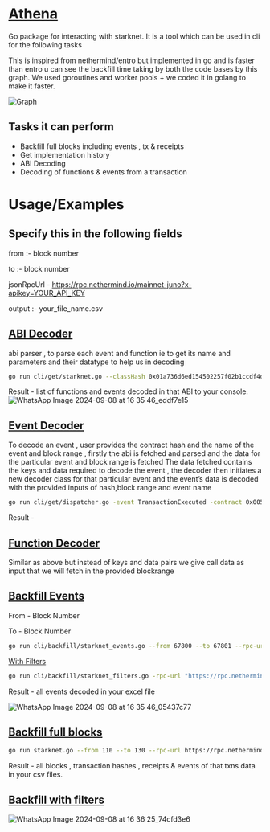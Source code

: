 # [Athena](https://github.com/BlocSoc-iitr/Athena/tree/main/athena)

Go package for interacting with starknet. It is a tool which can be used in cli for the following tasks

This is inspired from nethermind/entro but implemented in go and is faster than entro u can see the backfill time taking by both the code bases by this graph.
We used goroutines and worker pools + we coded it in golang to make it faster.


![Graph](https://github.com/user-attachments/assets/f051e42b-9676-48fc-9144-ea4d36bec75b)







## Tasks it can perform

- Backfill full blocks including events , tx & receipts
- Get implementation history
- ABI Decoding
- Decoding of functions & events from a transaction



# Usage/Examples

## Specify this in the following fields
from :- block number 

to :- block number 

jsonRpcUrl - https://rpc.nethermind.io/mainnet-juno?x-apikey=YOUR_API_KEY

output :- your_file_name.csv


## [ ABI Decoder](https://github.com/BlocSoc-iitr/Athena/blob/main/athena/decoder/abi_decoder.go)
abi parser , to parse each event and function ie to get its name and parameters and their datatype to help us in decoding 

```bash
go run cli/get/starknet.go --classHash 0x01a736d6ed154502257f02b1ccdf4d9d1089f80811cd6acad48e6b6a9d1f2003 --jsonRpcUrl "https://rpc.nethermind.io/mainnet-juno?x-apikey=MIkLH4AOTdTH9uqu8PqvSHUBNnAnMU1fXdROa3qc1DsSVxvOcGRrwr6kSj1zsNjT" --decode
```
Result - list of functions and events decoded in that ABI to your console. 
![WhatsApp Image 2024-09-08 at 16 35 46_eddf7e15](https://github.com/user-attachments/assets/03e55c8f-b7d6-4b60-81cf-316b2489b175)


## [ Event Decoder](https://github.com/BlocSoc-iitr/Athena/blob/main/athena/decoder/event_decoder.go)
To decode an event , user provides the contract hash and the name of the event and block range , firstly the abi is fetched and parsed and the data for the particular event and block range is fetched 
The data fetched contains the keys and data required to decode the event , the decoder then initiates a new decoder class for that particular event and the event’s data is decoded with the provided inputs of hash,block range and event name


```bash
go run cli/get/dispatcher.go -event TransactionExecuted -contract 0x005a708f9c84bc709e967086572c6655e2b85eaf5a2ef752d92e24e64c5e392c_1 -from 691000 -to 692000
```
Result - 


## [Function Decoder](https://github.com/BlocSoc-iitr/Athena/blob/main/athena/decoder/function_decoder.go)
Similar as above but instead of keys and data pairs we give call data as input that we will fetch in the provided blockrange



## [Backfill Events](https://github.com/BlocSoc-iitr/Athena/tree/main/athena/backfill/importers)

From - Block Number

To - Block Number


```bash
go run cli/backfill/starknet_events.go --from 67800 --to 67801 --rpc-url https://starknet-mainnet.public.blastapi.io/rpc/v0_7 --output events.csv --chunk-size 100
```

[With Filters](https://github.com/BlocSoc-iitr/Athena/blob/main/athena/backfill/filters.go)
```bash
go run cli/backfill/starknet_filters.go -rpc-url "https://rpc.nethermind.io/mainnet-juno?x-apikey=MIkLH4AOTdTH9uqu8PqvSHUBNnAnMU1fXdROa3qc1DsSVxvOcGRrwr6kSj1zsNjT" -contract-address "0x01a736d6ed154502257f02b1ccdf4d9d1089f80811cd6acad48e6b6a9d1f2003" -from 100000 -to 200000 -output "filtered_events.csv"
```

Result - all events decoded in your excel file

![WhatsApp Image 2024-09-08 at 16 35 46_05437c77](https://github.com/user-attachments/assets/3e2b20cd-f70f-4792-bcf2-dceb7e11d1fe)


## [Backfill full blocks](https://github.com/BlocSoc-iitr/Athena/blob/main/athena/backfill/importers/starknet.go) 

```bash
go run starknet.go --from 110 --to 130 --rpc-url https://rpc.nethermind.io/mainnet-juno?x-apikey=MIkLH4AOTdTH9uqu8PqvSHUBNnAnMU1fXdROa3qc1DsSVxvOcGRrwr6kSj1zsNjT --output blocks_details.csv --transactionhash (for block data)
```
Result - all blocks , transaction hashes , receipts & events of that txns data in your csv files.  

## [Backfill with filters](https://github.com/BlocSoc-iitr/Athena/blob/main/athena/backfill/filters.go)



![WhatsApp Image 2024-09-08 at 16 36 25_74cfd3e6](https://github.com/user-attachments/assets/ea0d53a9-42ab-4394-9963-b059f9b40ed6)
